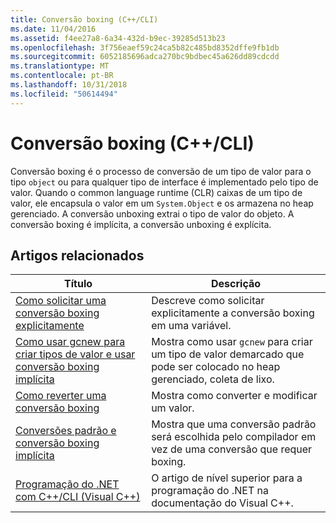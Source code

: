 ```yaml
---
title: Conversão boxing (C++/CLI)
ms.date: 11/04/2016
ms.assetid: f4ee27a8-6a34-432d-b9ec-39285d513b23
ms.openlocfilehash: 3f756eaef59c24ca5b82c485bd8352dffe9fb1db
ms.sourcegitcommit: 6052185696adca270bc9bdbec45a626dd89cdcdd
ms.translationtype: MT
ms.contentlocale: pt-BR
ms.lasthandoff: 10/31/2018
ms.locfileid: "50614494"
---
```

# <a name="boxing-ccli"></a>Conversão boxing (C++/CLI)

Conversão boxing é o processo de conversão de um tipo de valor para o tipo `object` ou para qualquer tipo de interface é implementado pelo tipo de valor. Quando o common language runtime (CLR) caixas de um tipo de valor, ele encapsula o valor em um `System.Object` e os armazena no heap gerenciado. A conversão unboxing extrai o tipo de valor do objeto. A conversão boxing é implícita, a conversão unboxing é explícita.

## <a name="related-articles"></a>Artigos relacionados

|Título|Descrição|
|-----------|-----------------|
|[Como solicitar uma conversão boxing explicitamente](../dotnet/how-to-explicitly-request-boxing.md)|Descreve como solicitar explicitamente a conversão boxing em uma variável.|
|[Como usar gcnew para criar tipos de valor e usar conversão boxing implícita](../dotnet/how-to-use-gcnew-to-create-value-types-and-use-implicit-boxing.md)|Mostra como usar `gcnew` para criar um tipo de valor demarcado que pode ser colocado no heap gerenciado, coleta de lixo.|
|[Como reverter uma conversão boxing](../dotnet/how-to-unbox.md)|Mostra como converter e modificar um valor.|
|[Conversões padrão e conversão boxing implícita](../dotnet/standard-conversions-and-implicit-boxing.md)|Mostra que uma conversão padrão será escolhida pelo compilador em vez de uma conversão que requer boxing.|
|[Programação do .NET com C++/CLI (Visual C++)](../dotnet/dotnet-programming-with-cpp-cli-visual-cpp.md)|O artigo de nível superior para a programação do .NET na documentação do Visual C++.|